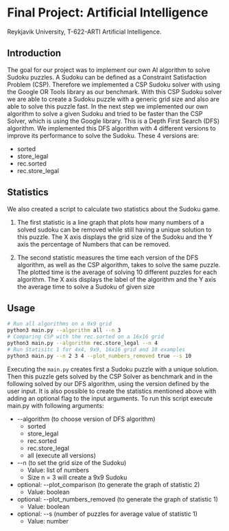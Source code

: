 # Final Project: Artificial Intelligence
Reykjavik University, T-622-ARTI Artificial Intelligence.

## Introduction

The goal for our project was to implement our own AI algorithm to solve Sudoku puzzles.
A Sudoku can be defined as a Constraint Satisfaction Problem (CSP).
Therefore we implemented a CSP Sudoku solver with using the Google OR Tools library as our benchmark.
With this CSP Sudoku solver we are able to create a Sudoku puzzle with a generic grid size and also are able to solve this puzzle fast.
In the next step we implemented our own algorithm to solve a given Sudoku and tried to be faster than the CSP Solver, which is using the Google library.
This is a Depth First Search (DFS) algorithm. We implemented this DFS algorithm with 4 different versions to improve its performance to solve the Sudoku.
These 4 versions are:
- sorted
- store_legal
- rec.sorted
- rec.store_legal

## Statistics

We also created a script to calculate two statistics about the Sudoku game.

1. The first statistic is a line graph that plots how many numbers of a solved sudoku can be removed while still having a unique solution to this puzzle.
The X axis displays the grid size of the Sudoku and the Y axis the percentage of Numbers that can be removed.

2. The second statistic measures the time each version of the DFS algorithm, as well as the CSP algorithm, takes to solve the same puzzle.
The plotted time is the average of solving 10 different puzzles for each algorithm.
The X axis displays the label of the algorithm and the Y axis the average time to solve a Sudoku of given size

## Usage

```bash
# Run all algorithms on a 9x9 grid
python3 main.py --algorithm all --n 3
# Comparing CSP with the rec.sorted on a 16x16 grid
python3 main.py --algorithm rec.store_legal --n 4
# Run Statisitc 1 for 4x4, 9x9, 16x16 grid and 10 examples
python3 main.py --n 2 3 4 --plot_numbers_removed true --s 10
```

Executing the `main.py` creates first a Sudoku puzzle with a unique solution. Then this puzzle gets solved by the CSP Solver as benchmark and in the following solved by our DFS algorithm, using the version defined by the user input.
It is also possible to create the statistics mentioned above with adding an optional flag to the input arguments.
To run this script execute main.py with following arguments:
* --algorithm (to choose version of DFS algorithm)
  * sorted 
  * store_legal 
  * rec.sorted 
  * rec.store_legal
  * all (execute all versions)
* --n (to set the grid size of the Sudoku)
  * Value: list of numbers
  * Size n = 3 will create a 9x9 Sudoku
* optional: --plot_comparison (to generate the graph of statistic 2)
  * Value: boolean
* optional: --plot_numbers_removed (to generate the graph of statistic 1)
  * Value: boolean
* optional: --s (number of puzzles for average value of statistic 1)
  * Value: number